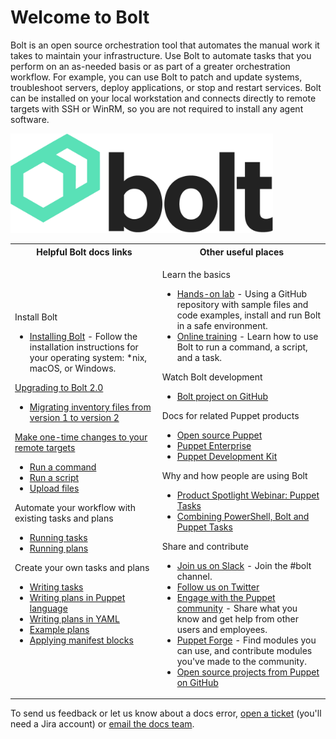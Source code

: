 # Welcome to Bolt

Bolt is an open source orchestration tool that automates the manual work it takes to maintain your infrastructure. Use Bolt to automate tasks that you perform on an as-needed basis or as part of a greater orchestration workflow. For example, you can use Bolt to patch and update systems, troubleshoot servers, deploy applications, or stop and restart services. Bolt can be installed on your local workstation and connects directly to remote targets with SSH or WinRM, so you are not required to install any agent software.

<img src="bolt-logo-dark.png" width="420" /><br/>

<table>
 <tr>
   <th>Helpful Bolt docs links</th>
   <th>Other useful places</th>
 </tr>
 <tr>
   <td>
    <p>Install Bolt
        <ul>
            <li><a class="xref" href="bolt_installing.md">Installing Bolt</a> - Follow the installation instructions for your operating system: *nix, macOS, or Windows.</li>
        </ul>
    </p>  
    <p><a class="xref" href="migrating_inventory_files.md">Upgrading to Bolt 2.0</a>
        <ul>
            <li><a class="xref" href="migrating_inventory_files.md#migrating-inventory-files-from-version-1-to-version-2">Migrating inventory files from version 1 to version 2</li>
        </ul>
    </p>
    <p>Make one-time changes to your remote targets
        <ul>
            <li><a class="xref" href="running_bolt_commands.md">Run a command</a></li>
            <li><a class="xref" href="running_bolt_commands.md">Run a script</a></li>
            <li><a class="xref" href="running_bolt_commands.md">Upload files</a></li>
        </ul>
    </p> 
    <p>Automate your workflow with existing tasks and plans
        <ul>
            <li><a class="xref" href="bolt_running_tasks.md">Running tasks</a></li>
            <li><a class="xref" href="bolt_running_plans.md">Running plans</a></li>
        </ul>
    </p>
    <p>Create your own tasks and plans
        <ul>
            <li><a class="xref" href="writing_tasks.md">Writing tasks</a></li>
            <li><a class="xref" href="writing_plans.md">Writing plans in Puppet language</a></li>
            <li><a class="xref" href="writing_yaml_plans.md">Writing plans in YAML</a></li>
            <li><a class="xref" href="writing_plans.md">Example plans</a></li>
            <li><a class="xref" href="applying_manifest_blocks.md">Applying manifest blocks</a></li>
        </ul> 
    </p>
   </td>
   <td>
    <p>Learn the basics
        <ul>
            <li><a class="xref" target="_blank" href="https://puppetlabs.github.io/bolt/">Hands-on lab</a> - Using a GitHub repository with sample files and code examples, install and run Bolt in a safe environment.</li>
            <li><a class="xref" target="_blank" href="https://learn.puppet.com/course/puppet-orchestration-bolt-and-tasks?_ga=2.158319738.1526297716.1533055277-261802629.1531434605">Online training</a> - Learn how to use Bolt to run a command, a script, and a task.</li>
        </ul>
    </p>
    <p>Watch Bolt development
        <ul>
            <li><a class="xref" target="_blank" href="https://github.com/puppetlabs/bolt">Bolt project on GitHub</a></li>
        </ul>
    </p>
    <p>Docs for related Puppet products
        <ul>
            <li><a class="xref" target="_blank" href="https://puppet.com/docs/puppet/latest/index.html">Open source Puppet</a></li>
            <li><a class="xref" target="_blank" href="https://puppet.com/docs/pe/latest/pe_user_guide.html">Puppet Enterprise</a></li>
            <li><a class="xref" target="_blank" href="https://puppet.com/docs/pdk/latest/pdk.html">Puppet Development Kit</a></li>
        </ul>
    </p>
    <p>Why and how people are using Bolt
        <ul>
            <li><a class="xref" target="_blank" href="https://puppet.com/resources/webinar/product-spotlight-webinar-puppet-taskstm">Product Spotlight Webinar: Puppet Tasks</a></li>
            <li><a class="xref" target="_blank" href="https://puppet.com/blog/combining-powershell-bolt-and-puppet-tasks-part-1">Combining PowerShell, Bolt and Puppet Tasks</a></li>
        </ul>
    </p>
    <p>Share and contribute
        <ul>
            <li><a class="xref" target="_blank" href="https://slack.puppet.com">Join us on Slack</a> - Join the #bolt channel.</li>
            <li><a class="xref" target="_blank" href="https://twitter.com/puppetize/">Follow us on Twitter</a></li>
            <li><a class="xref" target="_blank" href="https://puppet.com/community">Engage with the Puppet community</a> - Share what you know and get help from other users and employees.</li>
            <li><a class="xref" target="_blank" href="https://forge.puppet.com">Puppet Forge</a> - Find modules you can use, and contribute modules you've made to the community.</li>
            <li><a class="xref" target="_blank" href="https://github.com/puppetlabs/">Open source projects from Puppet on GitHub</a></li>
        </ul>
    </p>        
   </td>
 </tr>
</table>


To send us feedback or let us know about a docs error, [open a ticket](https://tickets.puppetlabs.com/browse/DOCUMENT/?selectedTab=com.atlassian.jira.jira-projects-plugin:summary-panel) (you'll need a Jira account) or [email the docs team](mailto:docs@puppet.com).